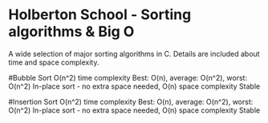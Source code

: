 # Holberton School - Sorting algorithms & Big O

A wide selection of major sorting algorithms in C.
Details are included about time and space complexity.

#Bubble Sort
O(n^2) time complexity
Best: O(n), average: O(n^2), worst: O(n^2)
In-place sort - no extra space needed, O(n) space complexity
Stable

#Insertion Sort
O(n^2) time complexity
Best: O(n), average: O(n^2), worst: O(n^2)
In-place sort - no extra space needed, O(n) space complexity
Stable

